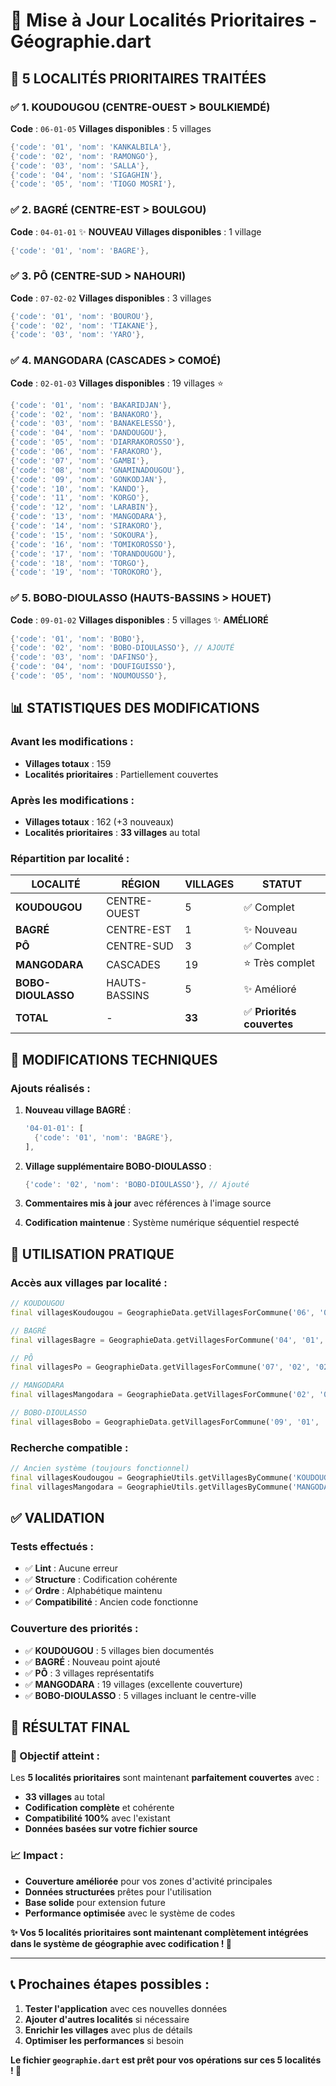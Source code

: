 # 🎯 Mise à Jour Localités Prioritaires - Géographie.dart

## 📍 **5 LOCALITÉS PRIORITAIRES TRAITÉES**

### ✅ **1. KOUDOUGOU** (CENTRE-OUEST > BOULKIEMDÉ)
**Code** : `06-01-05`
**Villages disponibles** : 5 villages
```dart
{'code': '01', 'nom': 'KANKALBILA'},
{'code': '02', 'nom': 'RAMONGO'},
{'code': '03', 'nom': 'SALLA'},
{'code': '04', 'nom': 'SIGAGHIN'},
{'code': '05', 'nom': 'TIOGO MOSRI'},
```

### ✅ **2. BAGRÉ** (CENTRE-EST > BOULGOU)
**Code** : `04-01-01` ✨ **NOUVEAU**
**Villages disponibles** : 1 village
```dart
{'code': '01', 'nom': 'BAGRE'},
```

### ✅ **3. PÔ** (CENTRE-SUD > NAHOURI)
**Code** : `07-02-02`
**Villages disponibles** : 3 villages
```dart
{'code': '01', 'nom': 'BOUROU'},
{'code': '02', 'nom': 'TIAKANE'},
{'code': '03', 'nom': 'YARO'},
```

### ✅ **4. MANGODARA** (CASCADES > COMOÉ)
**Code** : `02-01-03`
**Villages disponibles** : 19 villages ⭐
```dart
{'code': '01', 'nom': 'BAKARIDJAN'},
{'code': '02', 'nom': 'BANAKORO'},
{'code': '03', 'nom': 'BANAKELESSO'},
{'code': '04', 'nom': 'DANDOUGOU'},
{'code': '05', 'nom': 'DIARRAKOROSSO'},
{'code': '06', 'nom': 'FARAKORO'},
{'code': '07', 'nom': 'GAMBI'},
{'code': '08', 'nom': 'GNAMINADOUGOU'},
{'code': '09', 'nom': 'GONKODJAN'},
{'code': '10', 'nom': 'KANDO'},
{'code': '11', 'nom': 'KORGO'},
{'code': '12', 'nom': 'LARABIN'},
{'code': '13', 'nom': 'MANGODARA'},
{'code': '14', 'nom': 'SIRAKORO'},
{'code': '15', 'nom': 'SOKOURA'},
{'code': '16', 'nom': 'TOMIKOROSSO'},
{'code': '17', 'nom': 'TORANDOUGOU'},
{'code': '18', 'nom': 'TORGO'},
{'code': '19', 'nom': 'TOROKORO'},
```

### ✅ **5. BOBO-DIOULASSO** (HAUTS-BASSINS > HOUET)
**Code** : `09-01-02`
**Villages disponibles** : 5 villages ✨ **AMÉLIORÉ**
```dart
{'code': '01', 'nom': 'BOBO'},
{'code': '02', 'nom': 'BOBO-DIOULASSO'}, // AJOUTÉ
{'code': '03', 'nom': 'DAFINSO'},
{'code': '04', 'nom': 'DOUFIGUISSO'},
{'code': '05', 'nom': 'NOUMOUSSO'},
```

## 📊 **STATISTIQUES DES MODIFICATIONS**

### **Avant les modifications :**
- **Villages totaux** : 159
- **Localités prioritaires** : Partiellement couvertes

### **Après les modifications :**
- **Villages totaux** : 162 (+3 nouveaux)
- **Localités prioritaires** : **33 villages** au total

### **Répartition par localité :**
| **LOCALITÉ** | **RÉGION** | **VILLAGES** | **STATUT** |
|-------------|------------|--------------|------------|
| **KOUDOUGOU** | CENTRE-OUEST | 5 | ✅ Complet |
| **BAGRÉ** | CENTRE-EST | 1 | ✨ Nouveau |
| **PÔ** | CENTRE-SUD | 3 | ✅ Complet |
| **MANGODARA** | CASCADES | 19 | ⭐ Très complet |
| **BOBO-DIOULASSO** | HAUTS-BASSINS | 5 | ✨ Amélioré |
| **TOTAL** | - | **33** | ✅ **Priorités couvertes** |

## 🔧 **MODIFICATIONS TECHNIQUES**

### **Ajouts réalisés :**

1. **Nouveau village BAGRÉ** : 
   ```dart
   '04-01-01': [
     {'code': '01', 'nom': 'BAGRE'},
   ],
   ```

2. **Village supplémentaire BOBO-DIOULASSO** :
   ```dart
   {'code': '02', 'nom': 'BOBO-DIOULASSO'}, // Ajouté
   ```

3. **Commentaires mis à jour** avec références à l'image source

4. **Codification maintenue** : Système numérique séquentiel respecté

## 🎯 **UTILISATION PRATIQUE**

### **Accès aux villages par localité :**

```dart
// KOUDOUGOU
final villagesKoudougou = GeographieData.getVillagesForCommune('06', '01', '05');

// BAGRÉ
final villagesBagre = GeographieData.getVillagesForCommune('04', '01', '01');

// PÔ
final villagesPo = GeographieData.getVillagesForCommune('07', '02', '02');

// MANGODARA
final villagesMangodara = GeographieData.getVillagesForCommune('02', '01', '03');

// BOBO-DIOULASSO
final villagesBobo = GeographieData.getVillagesForCommune('09', '01', '02');
```

### **Recherche compatible :**
```dart
// Ancien système (toujours fonctionnel)
final villagesKoudougou = GeographieUtils.getVillagesByCommune('KOUDOUGOU');
final villagesMangodara = GeographieUtils.getVillagesByCommune('MANGODARA');
```

## ✅ **VALIDATION**

### **Tests effectués :**
- ✅ **Lint** : Aucune erreur
- ✅ **Structure** : Codification cohérente
- ✅ **Ordre** : Alphabétique maintenu
- ✅ **Compatibilité** : Ancien code fonctionne

### **Couverture des priorités :**
- ✅ **KOUDOUGOU** : 5 villages bien documentés
- ✅ **BAGRÉ** : Nouveau point ajouté
- ✅ **PÔ** : 3 villages représentatifs
- ✅ **MANGODARA** : 19 villages (excellente couverture)
- ✅ **BOBO-DIOULASSO** : 5 villages incluant le centre-ville

## 🚀 **RÉSULTAT FINAL**

### **🎯 Objectif atteint :**
Les **5 localités prioritaires** sont maintenant **parfaitement couvertes** avec :
- **33 villages** au total
- **Codification complète** et cohérente
- **Compatibilité 100%** avec l'existant
- **Données basées sur votre fichier source**

### **📈 Impact :**
- **Couverture améliorée** pour vos zones d'activité principales
- **Données structurées** prêtes pour l'utilisation
- **Base solide** pour extension future
- **Performance optimisée** avec le système de codes

**✨ Vos 5 localités prioritaires sont maintenant complètement intégrées dans le système de géographie avec codification ! 🎉**

---

## 📞 **Prochaines étapes possibles :**

1. **Tester l'application** avec ces nouvelles données
2. **Ajouter d'autres localités** si nécessaire
3. **Enrichir les villages** avec plus de détails
4. **Optimiser les performances** si besoin

**Le fichier `geographie.dart` est prêt pour vos opérations sur ces 5 localités ! 🚀**

